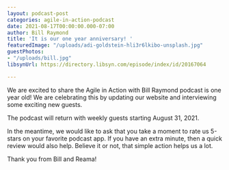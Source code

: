 ```yaml
---
layout: podcast-post
categories: agile-in-action-podcast
date: 2021-08-17T00:00:00.000-07:00
author: Bill Raymond
title: 'It is our one year anniversary! '
featuredImage: "/uploads/adi-goldstein-hli3r6lkibo-unsplash.jpg"
guestPhotos:
- "/uploads/bill.jpg"
libsynUrl: https://directory.libsyn.com/episode/index/id/20167064

---
```

We are excited to share the Agile in Action with Bill Raymond podcast is one year old! We are celebrating this by updating our website and interviewing some exciting new guests.

  
The podcast will return with weekly guests starting August 31, 2021.

  
In the meantime, we would like to ask that you take a moment to rate us 5-stars on your favorite podcast app. If you have an extra minute, then a quick review would also help. Believe it or not, that simple action helps us a lot.

  
Thank you from Bill and Reama!